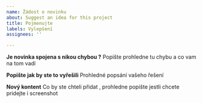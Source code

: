 ```yaml
---
name: Žádost o novinku
about: Suggest an idea for this project
title: Pojmenujte
labels: Vylepšení
assignees: ''

---
```


**Je novinka spojena s nikou chybou ?**
Popište prohledne tu chybu a co vam na tom vadí

**Popište jak by ste to vyřešili**
Prohledné popsání vašeho řešení

**Nový kontent**
Co by ste chteli přidat , prohledne popište jestli chcete pridejte i screenshot
